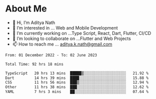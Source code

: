 # About Me

- 👋 Hi, I’m Aditya Nath
- 👀 I’m interested in ... Web and Mobile Development
- 🌱 I’m currently working on ...Type Script, React, Dart, Flutter, CI/CD
- 💞️ I’m looking to collaborate on ...Flutter and Web Projects
- 📫 How to reach me ... aditya.k.nath@gmail.com

<!--START_SECTION:waka-->

```txt
From: 01 December 2022 - To: 02 June 2023

Total Time: 92 hrs 18 mins

TypeScript   20 hrs 13 mins  █████▒░░░░░░░░░░░░░░░░░░░   21.92 %
Dart         14 hrs 39 mins  ████░░░░░░░░░░░░░░░░░░░░░   15.88 %
CSS          11 hrs 56 mins  ███▒░░░░░░░░░░░░░░░░░░░░░   12.94 %
Other        11 hrs 38 mins  ███░░░░░░░░░░░░░░░░░░░░░░   12.62 %
YAML         7 hrs 3 mins    ██░░░░░░░░░░░░░░░░░░░░░░░   07.64 %
```

<!--END_SECTION:waka-->

<!---
kronosking007/kronosking007 is a ✨ special ✨ repository because its `README.md` (this file) appears on your GitHub profile.
You can click the Preview link to take a look at your changes.
--->
